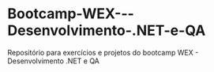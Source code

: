 # Bootcamp-WEX---Desenvolvimento-.NET-e-QA
Repositório para exercícios e projetos do bootcamp WEX - Desenvolvimento .NET e QA

